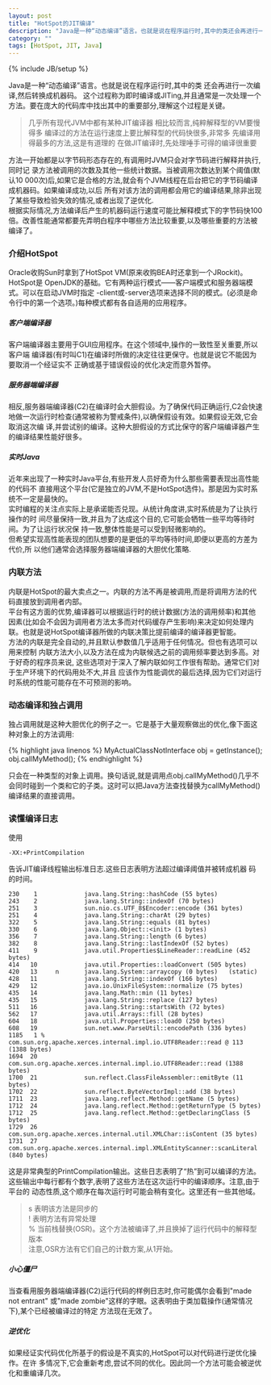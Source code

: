 ```yaml
---
layout: post
title: "HotSpot的JIT编译"
description: "Java是一种“动态编译”语言。也就是说在程序运行时,其中的类还会再进行一次编译,然后转换成机器码。这个过程称为即时编译或JITing,并且通常是一次处理一个方法。要在庞大的代码库中找出其中的重要部分,理解这个过程是关键。"
category: ""
tags: [HotSpot, JIT, Java]
---
```

{% include JB/setup %}

Java是一种“动态编译”语言。也就是说在程序运行时,其中的类 还会再进行一次编译,然后转换成机器码。
这个过程称为即时编译或JITing,并且通常是一次处理一个方法。要在庞大的代码库中找出其中的重要部分,理解这个过程是关键。

>    几乎所有现代JVM中都有某种JIT编译器
>    相比较而言,纯粹解释型的VM要慢得多
>    编译过的方法在运行速度上要比解释型的代码快很多,非常多
>    先编译用得最多的方法,这是有道理的
>    在做JIT编译时,先处理唾手可得的编译很重要

方法一开始都是以字节码形态存在的,有调用时JVM只会对字节码进行解释并执行,同时记 录方法被调用的次数及其他一些统计数据。当被调用次数达到某个阈值(默认10 000次)后,如果它是合格的方法,就会有个JVM线程在后台把它的字节码编译成机器码。如果编译成功,以后 所有对该方法的调用都会用它的编译结果,除非出现了某些导致检验失效的情况,或者出现了逆优化.   
根据实际情况,方法编译后产生的机器码运行速度可能比解释模式下的字节码快100倍。改善性能通常都要先弄明白程序中哪些方法比较重要,以及哪些重要的方法被编译了。

### 介绍HotSpot
Oracle收购Sun时拿到了HotSpot VM(原来收购BEA时还拿到一个JRockit)。HotSpot是 OpenJDK的基础。它有两种运行模式——客户端模式和服务器端模式。可以在启动JVM时指定 -client或-server选项来选择不同的模式。(必须是命令行中的第一个选项。)每种模式都有各自适用的应用程序。

##### 客户端编译器
客户端编译器主要用于GUI应用程序。在这个领域中,操作的一致性至关重要,所以客户端 编译器(有时叫C1)在编译时所做的决定往往更保守。也就是说它不能因为要取消一个经证实不 正确或基于错误假设的优化决定而意外暂停。

##### 服务器端编译器
相反,服务器端编译器(C2)在编译时会大胆假设。为了确保代码正确运行,C2会快速地做一次运行时检查(通常被称为警戒条件),以确保假设有效。如果假设无效,它会取消这次编 译,并尝试别的编译。这种大胆假设的方式比保守的客户端编译器产生的编译结果性能好很多。

##### 实时Java
近年来出现了一种实时Java平台,有些开发人员好奇为什么那些需要表现出高性能的代码不 直接用这个平台(它是独立的JVM,不是HotSpot选件)。那是因为实时系统不一定是最快的。  
实时编程的关注点实际上是承诺能否兑现。从统计角度讲,实时系统是为了让执行操作的时 间尽量保持一致,并且为了达成这个目的,它可能会牺牲一些平均等待时间。为了让运行状况保 持一致,整体性能是可以受到轻微影响的。  
但希望实现高性能表现的团队想要的是更低的平均等待时间,即便以更高的方差为代价,所 以他们通常会选择服务器端编译器的大胆优化策略.

### 内联方法
内联是HotSpot的最大卖点之一。内联的方法不再是被调用,而是将调用方法的代码直接放到调用者内部。  
平台有这方面的优势,编译器可以根据运行时的统计数据(方法的调用频率)和其他因素(比如会不会因为调用者方法太多而对代码缓存产生影响)来决定如何处理内联。也就是说HotSpot编译器所做的内联决策比提前编译的编译器更智能。    
方法的内联是完全自动的,并且默认参数值几乎适用于任何情况。但也有选项可以用来控制 内联方法大小,以及方法在成为内联候选之前的调用频率要达到多高。对于好奇的程序员来说, 这些选项对于深入了解内联如何工作很有帮助。通常它们对于生产环境下的代码用处不大,并且 应该作为性能调优的最后选择,因为它们对运行时系统的性能可能存在不可预测的影响。

### 动态编译和独占调用
独占调用就是这种大胆优化的例子之一。它是基于大量观察做出的优化,像下面这种对象上的方法调用:


{% highlight java linenos %}
    MyActualClassNotInterface obj = getInstance();
    obj.callMyMethod();
{% endhighlight %}

只会在一种类型的对象上调用。换句话说,就是调用点obj.callMyMethod()几乎不会同时碰到一个类和它的子类。这时可以把Java方法查找替换为callMyMethod()编译结果的直接调用。

### 读懂编译日志
使用

    -XX:+PrintCompilation

告诉JIT编译线程输出标准日志.这些日志表明方法超过编译阈值并被转成机器 码的时间。

    230    1             java.lang.String::hashCode (55 bytes)
    243    2             java.lang.String::indexOf (70 bytes)
    251    3             sun.nio.cs.UTF_8$Encoder::encode (361 bytes)
    251    4             java.lang.String::charAt (29 bytes)
    322    5             java.lang.String::equals (81 bytes)
    330    6             java.lang.Object::<init> (1 bytes)
    356    7             java.lang.String::length (6 bytes)
    382    8             java.lang.String::lastIndexOf (52 bytes)
    411    9             java.util.Properties$LineReader::readLine (452 bytes)
    414   10             java.util.Properties::loadConvert (505 bytes)
    420   13     n       java.lang.System::arraycopy (0 bytes)   (static)
    428   11             java.lang.String::indexOf (166 bytes)
    429   12             java.io.UnixFileSystem::normalize (75 bytes)
    435   14             java.lang.Math::min (11 bytes)
    435   15             java.lang.String::replace (127 bytes)
    511   16             java.lang.String::startsWith (72 bytes)
    562   17             java.util.Arrays::fill (28 bytes)
    604   18             java.util.Properties::load0 (250 bytes)
    608   19             sun.net.www.ParseUtil::encodePath (336 bytes)
    1185   1 %           com.sun.org.apache.xerces.internal.impl.io.UTF8Reader::read @ 113 (1388 bytes)
    1694  20             com.sun.org.apache.xerces.internal.impl.io.UTF8Reader::read (1388 bytes)
    1700  21             sun.reflect.ClassFileAssembler::emitByte (11 bytes)
    1702  22             sun.reflect.ByteVectorImpl::add (38 bytes)
    1711  23             java.lang.reflect.Method::getName (5 bytes)
    1712  24             java.lang.reflect.Method::getReturnType (5 bytes)
    1712  25             java.lang.reflect.Method::getDeclaringClass (5 bytes)
    1729  26             com.sun.org.apache.xerces.internal.util.XMLChar::isContent (35 bytes)
    1731  27             com.sun.org.apache.xerces.internal.impl.XMLEntityScanner::scanLiteral (840 bytes)

这是非常典型的PrintCompilation输出。这些日志表明了“热”到可以编译的方法。这些输出中每行都有个数字,表明了这些方法在这次运行中的编译顺序。注意,由于平台的 动态性质,这个顺序在每次运行时可能会稍有变化。这里还有一些其他域。
>   s   表明该方法是同步的  
>   !   表明方法有异常处理  
>   %   当前栈替换(OSR)。这个方法被编译了,并且换掉了运行代码中的解释型版本  
注意,OSR方法有它们自己的计数方案,从1开始。

##### 小心僵尸
当查看用服务器端编译器(C2)运行代码的样例日志时,你可能偶尔会看到"made not entrant" 或"made zombie"这样的字眼。这表明由于类加载操作(通常情况下),某个已经被编译过的特定 方法现在无效了。
##### 逆优化
如果经证实代码优化所基于的假设是不真实的,HotSpot可以对代码进行逆优化操作。在许 多情况下,它会重新考虑,尝试不同的优化。因此同一个方法可能会被逆优化和重编译几次。

